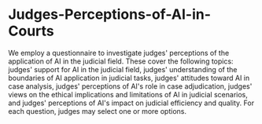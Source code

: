 # Judges-Perceptions-of-AI-in-Courts
We employ a questionnaire to investigate judges' perceptions of the application of AI in the judicial field. 
These cover the following topics: judges' support for AI in the judicial field, judges' understanding of the boundaries of AI application in judicial tasks, judges' attitudes toward AI in case analysis, judges' perceptions of AI's role in case adjudication, judges' views on the ethical implications and limitations of AI in judicial scenarios, and judges' perceptions of AI's impact on judicial efficiency and quality. For each question, judges may select one or more options. 
